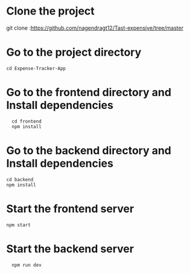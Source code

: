 # Clone the project

  git clone :https://github.com/nagendragt12/Tast-expensive/tree/master
# Go to the project directory

  ```
cd Expense-Tracker-App
```
# Go to the frontend directory and Install dependencies
```
  cd frontend
  npm install
```
# Go to the backend directory and Install dependencies

  ```
cd backend
  npm install
```
# Start the frontend server

  ```
npm start
```
# Start the backend server
```
  npm run dev
```
